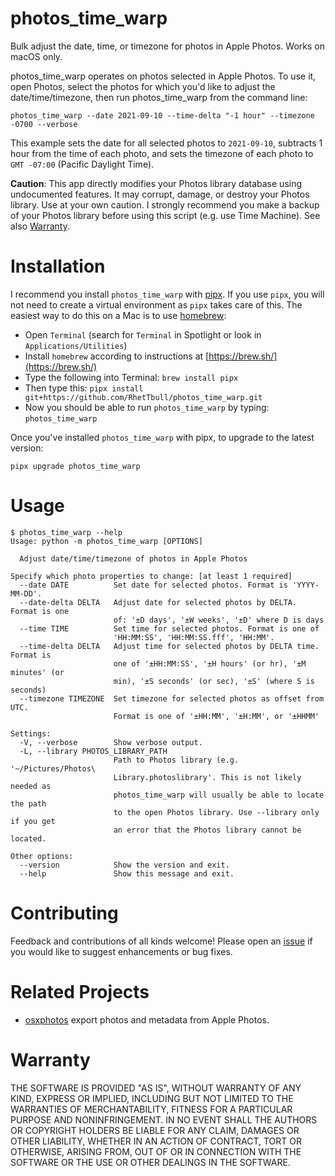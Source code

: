 # photos_time_warp 

Bulk adjust the date, time, or timezone for photos in Apple Photos. Works on macOS only.

photos_time_warp operates on photos selected in Apple Photos.  To use it, open Photos, select the photos for which you'd like to adjust the date/time/timezone, then run photos_time_warp from the command line:

`photos_time_warp --date 2021-09-10 --time-delta "-1 hour" --timezone -0700 --verbose`

This example sets the date for all selected photos to `2021-09-10`, subtracts 1 hour from the time of each photo, and sets the timezone of each photo to `GMT -07:00` (Pacific Daylight Time).

**Caution**: This app directly modifies your Photos library database using undocumented features.  It may corrupt, damage, or destroy your Photos library.  Use at your own caution.  I strongly recommend you make a backup of your Photos library before using this script (e.g. use Time Machine).  See also [Warranty](#Warranty). 

# Installation
I recommend you install `photos_time_warp` with [pipx](https://github.com/pipxproject/pipx). If you use `pipx`, you will not need to create a virtual environment as `pipx` takes care of this. The easiest way to do this on a Mac is to use [homebrew](https://brew.sh/):

- Open `Terminal` (search for `Terminal` in Spotlight or look in `Applications/Utilities`)
- Install `homebrew` according to instructions at [https://brew.sh/](https://brew.sh/)
- Type the following into Terminal: `brew install pipx`
- Then type this: `pipx install git+https://github.com/RhetTbull/photos_time_warp.git`
- Now you should be able to run `photos_time_warp` by typing: `photos_time_warp`

Once you've installed `photos_time_warp` with pipx, to upgrade to the latest version:

    pipx upgrade photos_time_warp


# Usage
```
$ photos_time_warp --help
Usage: python -m photos_time_warp [OPTIONS]

  Adjust date/time/timezone of photos in Apple Photos

Specify which photo properties to change: [at least 1 required]
  --date DATE          Set date for selected photos. Format is 'YYYY-MM-DD'.
  --date-delta DELTA   Adjust date for selected photos by DELTA. Format is one
                       of: '±D days', '±W weeks', '±D' where D is days
  --time TIME          Set time for selected photos. Format is one of
                       'HH:MM:SS', 'HH:MM:SS.fff', 'HH:MM'.
  --time-delta DELTA   Adjust time for selected photos by DELTA time. Format is
                       one of '±HH:MM:SS', '±H hours' (or hr), '±M minutes' (or
                       min), '±S seconds' (or sec), '±S' (where S is seconds)
  --timezone TIMEZONE  Set timezone for selected photos as offset from UTC.
                       Format is one of '±HH:MM', '±H:MM', or '±HHMM'

Settings:
  -V, --verbose        Show verbose output.
  -L, --library PHOTOS_LIBRARY_PATH
                       Path to Photos library (e.g. '~/Pictures/Photos\
                       Library.photoslibrary'. This is not likely needed as
                       photos_time_warp will usually be able to locate the path
                       to the open Photos library. Use --library only if you get
                       an error that the Photos library cannot be located.

Other options:
  --version            Show the version and exit.
  --help               Show this message and exit.
```

# Contributing

Feedback and contributions of all kinds welcome!  Please open an [issue](https://github.com/RhetTbull/photos_time_warp/issues) if you would like to suggest enhancements or bug fixes.

# Related Projects

- [osxphotos](https://github.com/RhetTbull/osxphotos) export photos and metadata from Apple Photos.

# Warranty 

THE SOFTWARE IS PROVIDED "AS IS", WITHOUT WARRANTY OF ANY KIND, EXPRESS OR
IMPLIED, INCLUDING BUT NOT LIMITED TO THE WARRANTIES OF MERCHANTABILITY,
FITNESS FOR A PARTICULAR PURPOSE AND NONINFRINGEMENT. IN NO EVENT SHALL THE
AUTHORS OR COPYRIGHT HOLDERS BE LIABLE FOR ANY CLAIM, DAMAGES OR OTHER
LIABILITY, WHETHER IN AN ACTION OF CONTRACT, TORT OR OTHERWISE, ARISING FROM,
OUT OF OR IN CONNECTION WITH THE SOFTWARE OR THE USE OR OTHER DEALINGS IN THE
SOFTWARE.
